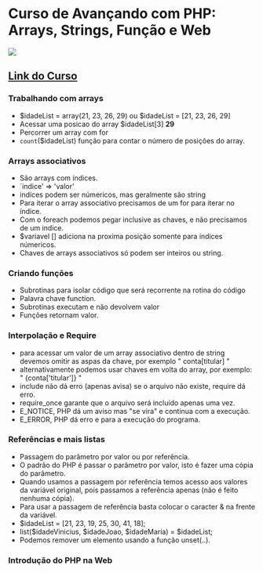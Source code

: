 # Curso de Avançando com PHP: Arrays, Strings, Função e Web
![](https://www.alura.com.br/assets/api/share/curso-php-arrays-strings-funcoes.png)
## [Link do Curso](https://cursos.alura.com.br/course/php-arrays-strings-funcoes)

### Trabalhando com arrays
* $idadeList = array(21, 23, 26, 29) ou $idadeList = [21, 23, 26, 29]	
* Acessar uma posicao do array $idadeList[3] **29**	
* Percorrer um array com for	
* `count`($idadeList) função para contar o número de posições do array.

### Arrays associativos
* São arrays com índices.
* ´indice' => 'valor'
* indíces podem ser númericos, mas geralmente são string
* Para iterar o array associativo precisamos de um for para iterar no índice.
* Com o foreach podemos pegar inclusive as chaves, e não precisamos de um indice.
* $variavel [] adiciona na proxima posição somente para índices númericos.
* Chaves de arrays associativos só podem ser inteiros ou string.


### Criando funções
* Subrotinas para isolar código que será recorrente na rotina do código
* Palavra chave function.
* Subrotinas executam e não devolvem valor
* Funções retornam valor.


### Interpolação e Require
* para acessar um valor de um array associativo dentro de string devemos omitir as aspas da chave, por exemplo " conta[titular] "
* alternativamente podemos usar chaves em volta do array, por exemplo: " {conta['titular']} "
* include não dá erro (apenas avisa) se o arquivo não existe, require dá erro.
* require_once garante que o arquivo será incluído apenas uma vez.
* E_NOTICE, PHP dá um aviso mas "se vira" e continua com a execução.
* E_ERROR, PHP dá erro e para a execução do programa.

### Referências e mais listas
* Passagem do parâmetro por valor ou por referência.
* O padrão do PHP é passar o parâmetro por valor, isto é fazer uma cópia do parâmetro.
* Quando usamos a passagem por referência temos acesso aos valores da variável original, pois passamos a referência apenas (não é feito nenhuma cópia).
* Para usar a passagem de referência basta colocar o caracter & na frente da variável.
* $idadeList = [21, 23, 19, 25, 30, 41, 18];
* list($idadeVinicius, $idadeJoao, $idadeMaria) = $idadeList;
* Podemos remover um elemento usando a função unset(..).

### Introdução do PHP na Web

